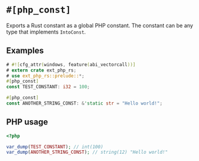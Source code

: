# `#[php_const]`

Exports a Rust constant as a global PHP constant. The constant can be any type
that implements `IntoConst`.

## Examples

```rust
# #![cfg_attr(windows, feature(abi_vectorcall))]
# extern crate ext_php_rs;
# use ext_php_rs::prelude::*;
#[php_const]
const TEST_CONSTANT: i32 = 100;

#[php_const]
const ANOTHER_STRING_CONST: &'static str = "Hello world!";
```

## PHP usage

```php
<?php

var_dump(TEST_CONSTANT); // int(100)
var_dump(ANOTHER_STRING_CONST); // string(12) "Hello world!"
```
